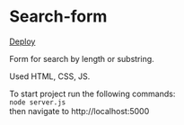 # Search-form

[Deploy](!!!)

Form for search by length or substring.

Used HTML, CSS, JS.

To start project run the following commands:\
`node server.js`\
then navigate to http://localhost:5000
